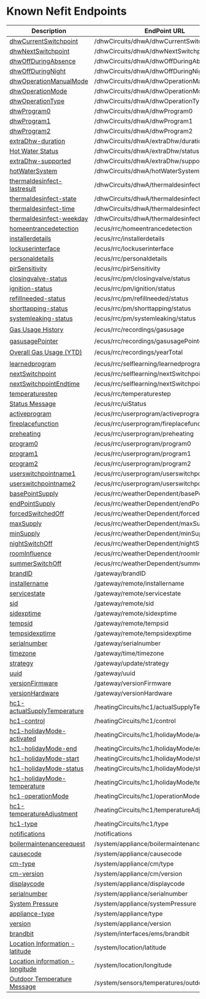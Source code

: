 # Known Nefit Endpoints

| Description  | EndPoint URL | Documented | Writable | Recordable |
| ------------- | ------------- | --- | ------------- | ------------- |
| [dhwCurrentSwitchpoint](dhwCurrentSwitchpoint.md) | /dhwCircuits/dhwA/dhwCurrentSwitchpoint |  | False | False |
| [dhwNextSwitchpoint](dhwNextSwitchpoint.md) | /dhwCircuits/dhwA/dhwNextSwitchpoint |  | False | False |
| [dhwOffDuringAbsence](dhwOffDuringAbsence.md) | /dhwCircuits/dhwA/dhwOffDuringAbsence |  | True | False |
| [dhwOffDuringNight](dhwOffDuringNight.md) | /dhwCircuits/dhwA/dhwOffDuringNight |  | True | False |
| [dhwOperationManualMode](dhwOperationManualMode.md) | /dhwCircuits/dhwA/dhwOperationManualMode |  | True | False |
| [dhwOperationMode](dhwOperationMode.md) | /dhwCircuits/dhwA/dhwOperationMode |  | True | False |
| [dhwOperationType](dhwOperationType.md) | /dhwCircuits/dhwA/dhwOperationType |  | True | False |
| [dhwProgram0](dhwProgram0.md) | /dhwCircuits/dhwA/dhwProgram0 |  | True | False |
| [dhwProgram1](dhwProgram1.md) | /dhwCircuits/dhwA/dhwProgram1 |  | True | False |
| [dhwProgram2](dhwProgram2.md) | /dhwCircuits/dhwA/dhwProgram2 |  | True | False |
| [extraDhw-duration](extraDhw-duration.md) | /dhwCircuits/dhwA/extraDhw/duration |  | True | False |
| [Hot Water Status](extraDhw-status.md) | /dhwCircuits/dhwA/extraDhw/status |  | True | False |
| [extraDhw-supported](extraDhw-supported.md) | /dhwCircuits/dhwA/extraDhw/supported |  | False | False |
| [hotWaterSystem](hotWaterSystem.md) | /dhwCircuits/dhwA/hotWaterSystem |  | False | False |
| [thermaldesinfect-lastresult](thermaldesinfect-lastresult.md) | /dhwCircuits/dhwA/thermaldesinfect/lastresult |  | False | False |
| [thermaldesinfect-state](thermaldesinfect-state.md) | /dhwCircuits/dhwA/thermaldesinfect/state |  | True | False |
| [thermaldesinfect-time](thermaldesinfect-time.md) | /dhwCircuits/dhwA/thermaldesinfect/time |  | True | False |
| [thermaldesinfect-weekday](thermaldesinfect-weekday.md) | /dhwCircuits/dhwA/thermaldesinfect/weekday |  | True | False |
| [homeentrancedetection](homeentrancedetection.md) | /ecus/rrc/homeentrancedetection |  | Unknown | Unknown |
| [installerdetails](installerdetails.md) | /ecus/rrc/installerdetails |  | True | False |
| [lockuserinterface](lockuserinterface.md) | /ecus/rrc/lockuserinterface |  | True | False |
| [personaldetails](personaldetails.md) | /ecus/rrc/personaldetails |  | True | False |
| [pirSensitivity](pirSensitivity.md) | /ecus/rrc/pirSensitivity |  | True | False |
| [closingvalve-status](closingvalve-status.md) | /ecus/rrc/pm/closingvalve/status |  | False | False |
| [ignition-status](ignition-status.md) | /ecus/rrc/pm/ignition/status |  | False | False |
| [refillneeded-status](refillneeded-status.md) | /ecus/rrc/pm/refillneeded/status |  | False | False |
| [shorttapping-status](shorttapping-status.md) | /ecus/rrc/pm/shorttapping/status |  | False | False |
| [systemleaking-status](systemleaking-status.md) | /ecus/rrc/pm/systemleaking/status |  | False | False |
| [Gas Usage History](gasusage.md) | /ecus/rrc/recordings/gasusage | :heavy_check_mark: | False | False |
| [gasusagePointer](gasusagePointer.md) | /ecus/rrc/recordings/gasusagePointer |  | False | False |
| [Overall Gas Usage (YTD)](yearTotal.md) | /ecus/rrc/recordings/yearTotal | :heavy_check_mark: | False | False |
| [learnedprogram](learnedprogram.md) | /ecus/rrc/selflearning/learnedprogram |  | False | False |
| [nextSwitchpoint](nextSwitchpoint.md) | /ecus/rrc/selflearning/nextSwitchpoint |  | True | False |
| [nextSwitchpointEndtime](nextSwitchpointEndtime.md) | /ecus/rrc/selflearning/nextSwitchpointEndtime |  | False | False |
| [temperaturestep](temperaturestep.md) | /ecus/rrc/temperaturestep |  | True | False |
| [Status Message](uiStatus.md) | /ecus/rrc/uiStatus |  | False | False |
| [activeprogram](activeprogram.md) | /ecus/rrc/userprogram/activeprogram |  | True | False |
| [fireplacefunction](fireplacefunction.md) | /ecus/rrc/userprogram/fireplacefunction |  | True | False |
| [preheating](preheating.md) | /ecus/rrc/userprogram/preheating |  | True | False |
| [program0](program0.md) | /ecus/rrc/userprogram/program0 |  | True | False |
| [program1](program1.md) | /ecus/rrc/userprogram/program1 |  | True | False |
| [program2](program2.md) | /ecus/rrc/userprogram/program2 |  | True | False |
| [userswitchpointname1](userswitchpointname1.md) | /ecus/rrc/userprogram/userswitchpointname1 |  | True | False |
| [userswitchpointname2](userswitchpointname2.md) | /ecus/rrc/userprogram/userswitchpointname2 |  | True | False |
| [basePointSupply](basePointSupply.md) | /ecus/rrc/weatherDependent/basePointSupply |  | True | False |
| [endPointSupply](endPointSupply.md) | /ecus/rrc/weatherDependent/endPointSupply |  | True | False |
| [forcedSwitchedOff](forcedSwitchedOff.md) | /ecus/rrc/weatherDependent/forcedSwitchedOff |  | True | False |
| [maxSupply](maxSupply.md) | /ecus/rrc/weatherDependent/maxSupply |  | True | False |
| [minSupply](minSupply.md) | /ecus/rrc/weatherDependent/minSupply |  | True | False |
| [nightSwitchOff](nightSwitchOff.md) | /ecus/rrc/weatherDependent/nightSwitchOff |  | True | False |
| [roomInfluence](roomInfluence.md) | /ecus/rrc/weatherDependent/roomInfluence |  | True | False |
| [summerSwitchOff](summerSwitchOff.md) | /ecus/rrc/weatherDependent/summerSwitchOff |  | True | False |
| [brandID](brandID.md) | /gateway/brandID |  | False | False |
| [installername](installername.md) | /gateway/remote/installername |  | True | False |
| [servicestate](servicestate.md) | /gateway/remote/servicestate |  | False | False |
| [sid](sid.md) | /gateway/remote/sid |  | False | False |
| [sidexptime](sidexptime.md) | /gateway/remote/sidexptime |  | False | False |
| [tempsid](tempsid.md) | /gateway/remote/tempsid |  | False | False |
| [tempsidexptime](tempsidexptime.md) | /gateway/remote/tempsidexptime |  | False | False |
| [serialnumber](serialnumber.md) | /gateway/serialnumber |  | False | False |
| [timezone](timezone.md) | /gateway/time/timezone |  | True | False |
| [strategy](strategy.md) | /gateway/update/strategy |  | True | False |
| [uuid](uuid.md) | /gateway/uuid |  | False | False |
| [versionFirmware](versionFirmware.md) | /gateway/versionFirmware |  | False | False |
| [versionHardware](versionHardware.md) | /gateway/versionHardware |  | False | False |
| [hc1-actualSupplyTemperature](hc1-actualSupplyTemperature.md) | /heatingCircuits/hc1/actualSupplyTemperature |  | False | False |
| [hc1-control](hc1-control.md) | /heatingCircuits/hc1/control |  | True | False |
| [hc1-holidayMode-activated](hc1-holidayMode-activated.md) | /heatingCircuits/hc1/holidayMode/activated |  | True | False |
| [hc1-holidayMode-end](hc1-holidayMode-end.md) | /heatingCircuits/hc1/holidayMode/end |  | True | False |
| [hc1-holidayMode-start](hc1-holidayMode-start.md) | /heatingCircuits/hc1/holidayMode/start |  | True | False |
| [hc1-holidayMode-status](hc1-holidayMode-status.md) | /heatingCircuits/hc1/holidayMode/status |  | True | False |
| [hc1-holidayMode-temperature](hc1-holidayMode-temperature.md) | /heatingCircuits/hc1/holidayMode/temperature |  | True | False |
| [hc1-operationMode](hc1-operationMode.md) | /heatingCircuits/hc1/operationMode |  | True | False |
| [hc1-temperatureAdjustment](hc1-temperatureAdjustment.md) | /heatingCircuits/hc1/temperatureAdjustment |  | True | False |
| [hc1-type](hc1-type.md) | /heatingCircuits/hc1/type |  | True | False |
| [notifications](notifications.md) | /notifications |  | False | False |
| [boilermaintenancerequest](boilermaintenancerequest.md) | /system/appliance/boilermaintenancerequest |  | False | False |
| [causecode](causecode.md) | /system/appliance/causecode |  | False | False |
| [cm-type](cm-type.md) | /system/appliance/cm/type |  | False | False |
| [cm-version](cm-version.md) | /system/appliance/cm/version |  | False | False |
| [displaycode](displaycode.md) | /system/appliance/displaycode |  | False | False |
| [serialnumber](serialnumber.md) | /system/appliance/serialnumber |  | False | False |
| [System Pressure](systemPressure.md) | /system/appliance/systemPressure |  | False | False |
| [appliance-type](appliance-type.md) | /system/appliance/type |  | False | False |
| [version](version.md) | /system/appliance/version |  | False | False |
| [brandbit](brandbit.md) | /system/interfaces/ems/brandbit |  | False | False |
| [Location Information - latitude](latitude.md) | /system/location/latitude | :heavy_check_mark: | True | False |
| [Location information - longitude](longitude.md) | /system/location/longitude | :heavy_check_mark: | True | False |
| [Outdoor Temperature Message](outdoor_t1.md) | /system/sensors/temperatures/outdoor_t1 | :heavy_check_mark: | False | False |
